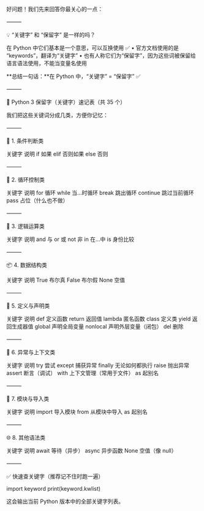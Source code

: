 好问题！我们先来回答你最关心的一点：

⸻

💡 “关键字” 和 “保留字” 是一样的吗？

在 Python 中它们基本是一个意思，可以互换使用 ✅
	•	官方文档使用的是 “keywords”，翻译为“关键字”
	•	也有人称它们为“保留字”，因为这些词被保留给语言语法使用，不能当变量名使用

**总结一句话：**在 Python 中，“关键字” = “保留字” ✅

⸻

📘 Python 3 保留字（关键字）速记表（共 35 个）

我们把这些关键词分成几类，方便你记忆：

⸻

🧱 1. 条件判断类

关键字	 说明
if	    如果
elif	否则如果
else	否则



⸻

🔁 2. 循环控制类

关键字	   说明
for	      循环
while	  当…时循环
break	  跳出循环
continue  跳过当前循环
pass	  占位（什么也不做）



⸻

🧠 3. 逻辑运算类

关键字	说明
and	    与
or	    或
not	    非
in	   在…中
is	  身份比较



⸻

📦 4. 数据结构类

关键字	说明
True	布尔真
False	布尔假
None	空值



⸻

🧰 5. 定义与声明类

关键字	    说明
def	      定义函数
return	  返回值
lambda	  匿名函数
class	  定义类
yield	  返回生成器值
global	  声明全局变量
nonlocal  声明外层变量（闭包）
del	删除



⸻

🧱 6. 异常与上下文类

关键字	   说明
try	     尝试
except	捕获异常
finally	无论如何都执行
raise	抛出异常
assert	断言（调试）
with	上下文管理（常用于文件）
as	    起别名



⸻

🔐 7. 模块与导入类

关键字	 说明
import	导入模块
from	从模块中导入
as	    起别名



⸻

🌐 8. 其他语法类

关键字	 说明
await	等待（异步）
async	异步函数
None	空值（像 null）



⸻

✅ 快速查关键字（推荐记不住时跑一遍）

import keyword
print(keyword.kwlist)

这会输出当前 Python 版本中的全部关键字列表。
